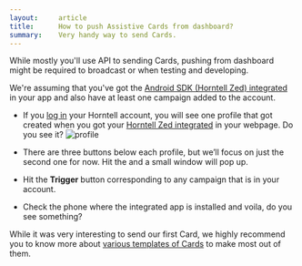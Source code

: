 ```yaml
---
layout:     article
title:      How to push Assistive Cards from dashboard?
summary:    Very handy way to send Cards.
---
```

While mostly you'll use API to sending Cards, pushing from dashboard might be required to broadcast or when testing and developing.

We're assuming that you've got the [Android SDK (Horntell Zed) integrated]({{site.baseurl/articles/how-to-integrate-horntell-zed}}) in your app and also have at least one campaign added to the account.

- If you [log in](http://app.horntell.com) your Horntell account</a>, you will see one profile that got created when you got your [Horntell Zed integrated]({{site.baseurl}}/articles/how-to-integrate-horntell-zed) in your webpage. Do you see it?
![profile]({{site.baseurl}}/images/articles/profile.png)

- There are three buttons below each profile, but we’ll focus on just the second one for now. Hit the <i class="fa fa-rocket"></i> and a small window will pop up.

- Hit the **Trigger** button corresponding to any campaign that is in your account.

- Check the phone where the integrated app is installed and voila, do you see something?

While it was very interesting to send our first Card, we highly recommend you to know more about [various templates of Cards]({{site.baseurl}}/articles/what-are-various-formats-of-cards) to make most out of them.